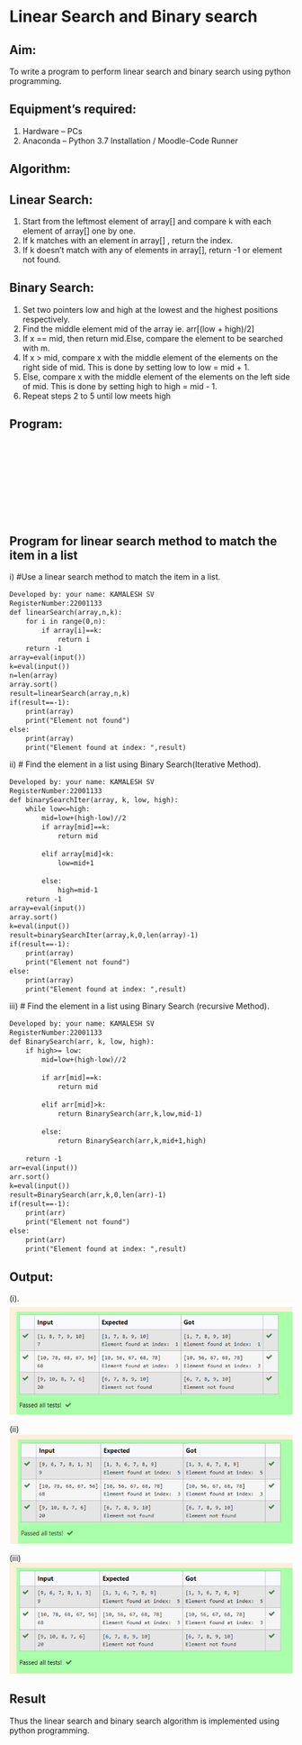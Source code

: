 # Linear Search and Binary search
## Aim:
To write a program to perform linear search and binary search using python programming.
## Equipment’s required:
1.	Hardware – PCs
2.	Anaconda – Python 3.7 Installation / Moodle-Code Runner
## Algorithm:
## Linear Search:
1.	Start from the leftmost element of array[] and compare k with each element of array[] one by one.
2.	If k matches with an element in array[] , return the index.
3.	If k doesn’t match with any of elements in array[], return -1 or element not found.
## Binary Search:
1.	Set two pointers low and high at the lowest and the highest positions respectively.
2.	Find the middle element mid of the array ie. arr[(low + high)/2]
3.	If x == mid, then return mid.Else, compare the element to be searched with m.
4.	If x > mid, compare x with the middle element of the elements on the right side of mid. This is done by setting low to low = mid + 1.
5.	Else, compare x with the middle element of the elements on the left side of mid. This is done by setting high to high = mid - 1.
6.	Repeat steps 2 to 5 until low meets high
## Program:

<br>
<br>
<br>
<br>
<br>
<br>
<br>
<br>

## Program for linear search method to match the item in a list
i)	#Use a linear search method to match the item in a list.
```
Developed by: your name: KAMALESH SV
RegisterNumber:22001133
def linearSearch(array,n,k):
    for i in range(0,n):
        if array[i]==k:
            return i
    return -1
array=eval(input())
k=eval(input())
n=len(array)
array.sort()
result=linearSearch(array,n,k)
if(result==-1):
    print(array)
    print("Element not found")
else:
    print(array)
    print("Element found at index: ",result)
```
ii)	# Find the element in a list using Binary Search(Iterative Method).
```
Developed by: your name: KAMALESH SV
RegisterNumber:22001133
def binarySearchIter(array, k, low, high):
    while low<=high:
        mid=low+(high-low)//2
        if array[mid]==k:
            return mid
            
        elif array[mid]<k:
            low=mid+1
            
        else:
            high=mid-1
    return -1
array=eval(input())
array.sort()
k=eval(input())
result=binarySearchIter(array,k,0,len(array)-1)
if(result==-1):
    print(array)
    print("Element not found")
else:
    print(array)
    print("Element found at index: ",result)
```
iii)	# Find the element in a list using Binary Search (recursive Method).
```
Developed by: your name: KAMALESH SV
RegisterNumber:22001133
def BinarySearch(arr, k, low, high):
    if high>= low:
        mid=low+(high-low)//2
        
        if arr[mid]==k:
            return mid
            
        elif arr[mid]>k:
            return BinarySearch(arr,k,low,mid-1)
            
        else:
            return BinarySearch(arr,k,mid+1,high)
            
    return -1
arr=eval(input())
arr.sort()
k=eval(input())
result=BinarySearch(arr,k,0,len(arr)-1)
if(result==-1):
    print(arr)
    print("Element not found")
else:
    print(arr)
    print("Element found at index: ",result)
```
## Output:

(i). ![OUTPUT](OUTPUT2.png)

(ii) ![OUTPUT](OUTPUT1.png)

(iii) ![OUTPUT](OUTPUT.png)

## Result
Thus the linear search and binary search algorithm is implemented using python programming.
